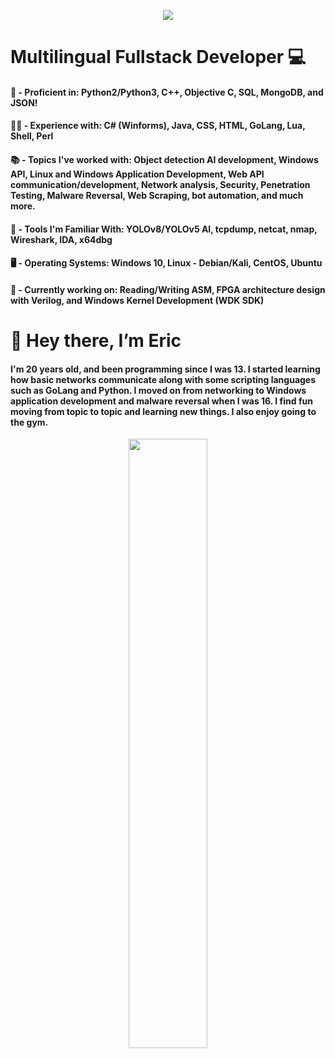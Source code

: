 <p align="center">
    <img src="https://readme-typing-svg.herokuapp.com/?lines=Welcome+to+my+profile!;I%27m+Eric;Take+a+look+at+some+of+my+projects!&font=Fira%20Code&color=d90b04&center=true&width=600&height=50">
</p>
<h1>Multilingual Fullstack Developer 💻</h1>
<h4>🧠 - Proficient in: Python2/Python3, C++, Objective C, SQL, MongoDB, and JSON!</h4>
<h4>👨‍💻 - Experience with: C# (Winforms), Java, CSS, HTML, GoLang, Lua, Shell, Perl
<h4>📚 - Topics I've worked with: Object detection AI development, Windows API, Linux and Windows Application Development, Web API communication/development, Network analysis, Security, Penetration Testing, Malware Reversal, Web Scraping, bot automation, and much more.</h4>
<h4>🧰 - Tools I'm Familiar With: YOLOv8/YOLOv5 AI, tcpdump, netcat, nmap, Wireshark, IDA, x64dbg </h4>
<h4>🖥️ - Operating Systems: Windows 10, Linux - Debian/Kali, CentOS, Ubuntu
<h4>📙 - Currently working on: Reading/Writing ASM, FPGA architecture design with Verilog, and Windows Kernel Development (WDK SDK)</h4>


<h1>👋 Hey there, I’m Eric</h1>
<h4>I'm 20 years old, and been programming since I was 13. I started learning how basic networks communicate along with some scripting languages such as GoLang and Python. I moved on from networking to Windows application development and malware reversal when I was 16. I find fun moving from topic to topic and learning new things. I also enjoy going to the gym.</h4> 


<p align="center">
    <!-- <a href="https://leetcode.com/1337eric/"><img width="48%" src="https://leetcode.card.workers.dev/1337eric?theme=dark&font=baloo&extension=null&border=2&border_radius=8"></a> -->
    <a href="https://github.com/1337eric"><img width="50%" src="https://github-readme-stats.vercel.app/api/top-langs/?username=1337eric&theme=dark&hide=html,css,cmake&layout=compact&langs_count=5&bg_color=101010&hide_title=true"></a>
</p>
